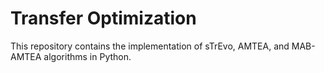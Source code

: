 # Transfer Optimization
This repository contains the implementation of sTrEvo, AMTEA, and MAB-AMTEA algorithms in Python.


